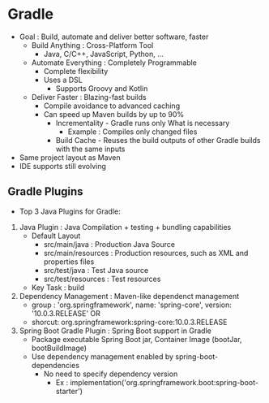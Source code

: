 # Gradle
- Goal : Build, automate and deliver better software, faster
	- Build Anything : Cross-Platform Tool
		- Java, C/C++, JavaScript, Python, ...
	- Automate Everything : Completely Programmable
		- Complete flexibility
		- Uses a DSL
			- Supports Groovy and Kotlin
	- Deliver Faster : Blazing-fast builds
		- Compile avoidance to advanced caching
		- Can speed up Maven builds by up to 90%
			- Incrementality - Gradle runs only What is necessary
				- Example : Compiles only changed files
			- Build Cache - Reuses the build outputs of other Gradle builds with the same inputs
- Same project layout as Maven
- IDE supports still evolving

## Gradle Plugins
- Top 3 Java Plugins for Gradle:
1. Java Plugin : Java Compilation + testing + bundling capabilities
	- Default Layout
		- src/main/java : Production Java Source
		- src/main/resources : Production resources, such as XML and properties files
		- src/test/java : Test Java source
		- src/test/resources : Test resources
	- Key Task : build
2. Dependency Management : Maven-like dependenct management
	- group : 'org.springframework', name: 'spring-core', version: '10.0.3.RELEASE' OR
	- shorcut: org.springframework:spring-core:10.0.3.RELEASE
3. Spring Boot Gradle Plugin : Spring Boot support in Gradle
	- Package executable Spring Boot jar, Container Image (bootJar, bootBuildImage)
	- Use dependency management enabled by spring-boot-dependencies
		- No need to specify dependency version
			- Ex : implementation('org.springframework.boot:spring-boot-starter')
